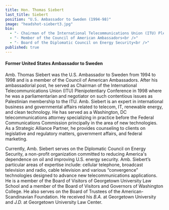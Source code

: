 ```yaml
---
title: Hon. Thomas Siebert
last_title: Siebert
position: "U.S. Ambassador to Sweden (1994-98)"
image: "headshot-siebert3.jpg"
bio: 
  - "- Chairman of the International Telecommunications Union (ITU) Plenipotentiary Conference (1998)<br />"
  - "- Member of the Council of American Ambassadors<br />"
  - "- Board of the Diplomatic Council on Energy Security<br />"
published: true
---
```


#### Former United States Ambassador to Sweden
Amb. Thomas Siebert was the U.S. Ambassador to Sweden from 1994 to 1998 and is a member of the Council of American Ambassadors. After his ambassadorial post, he served as Chairman of the International Telecommunications Union (ITU) Plenipotentiary Conference in 1998 where he was a parliamentarian and negotiator on such contentious issues as Palestinian membership to the ITU. Amb. Siebert is an expert in international business and governmental affairs related to telecom, IT, renewable energy, and clean technology. He has served as a Washington, DC telecommunications attorney specializing in practice before the Federal Communications Commission principally in the area of new technologies. As a Strategic Alliance Partner, he provides counseling to clients on legislative and regulatory matters, government affairs, and federal marketing. 

Currently, Amb. Siebert serves on the Diplomatic Council on Energy Security, a non-profit organization committed to reducing America's dependence on oil and improving U.S. energy security. Amb. Siebert’s particular areas of expertise include: cellular telephone, broadcast television and radio, cable television and various “convergence” technologies designed to advance new telecommunications applications. He is a member of the Board of Visitors of Georgetown University Law School and a member of the Board of Visitors and Governors of Washington College. He also serves on the Board of Trustees of the American-Scandinavian Foundation. He received his _B.A._ at Georgetown University and _J.D._ at Georgetown University Law Center.
